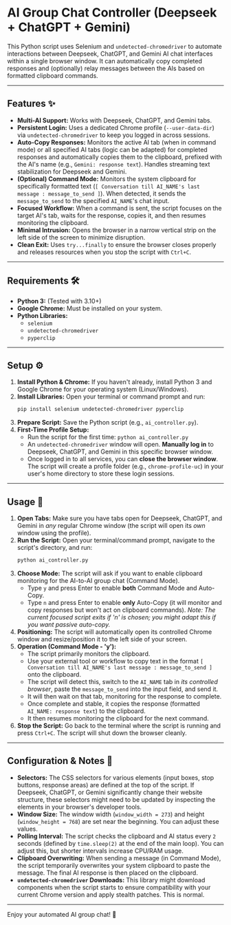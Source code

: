 # AI Group Chat Controller (Deepseek + ChatGPT + Gemini)

This Python script uses Selenium and `undetected-chromedriver` to automate interactions between Deepseek, ChatGPT, and Gemini AI chat interfaces within a single browser window. It can automatically copy completed responses and (optionally) relay messages between the AIs based on formatted clipboard commands.

---

## Features ✨

* **Multi-AI Support:** Works with Deepseek, ChatGPT, and Gemini tabs.
* **Persistent Login:** Uses a dedicated Chrome profile (`--user-data-dir`) via `undetected-chromedriver` to keep you logged in across sessions.
* **Auto-Copy Responses:** Monitors the active AI tab (when in command mode) or all specified AI tabs (logic can be adapted) for completed responses and automatically copies them to the clipboard, prefixed with the AI's name (e.g., `Gemini: response text`). Handles streaming text stabilization for Deepseek and Gemini.
* **(Optional) Command Mode:** Monitors the system clipboard for specifically formatted text (`[ Conversation till AI_NAME's last message : message_to_send ]`). When detected, it sends the `message_to_send` to the specified `AI_NAME`'s chat input.
* **Focused Workflow:** When a command is sent, the script focuses on the target AI's tab, waits for the response, copies it, and then resumes monitoring the clipboard.
* **Minimal Intrusion:** Opens the browser in a narrow vertical strip on the left side of the screen to minimize disruption.
* **Clean Exit:** Uses `try...finally` to ensure the browser closes properly and releases resources when you stop the script with `Ctrl+C`.

---

## Requirements 🛠️

* **Python 3:** (Tested with 3.10+)
* **Google Chrome:** Must be installed on your system.
* **Python Libraries:**
    * `selenium`
    * `undetected-chromedriver`
    * `pyperclip`

---

## Setup ⚙️

1.  **Install Python & Chrome:** If you haven't already, install Python 3 and Google Chrome for your operating system (Linux/Windows).
2.  **Install Libraries:** Open your terminal or command prompt and run:
    ```bash
    pip install selenium undetected-chromedriver pyperclip
    ```
3.  **Prepare Script:** Save the Python script (e.g., `ai_controller.py`).
4.  **First-Time Profile Setup:**
    * Run the script for the first time: `python ai_controller.py`
    * An `undetected-chromedriver` window will open. **Manually log in** to Deepseek, ChatGPT, and Gemini in this specific browser window.
    * Once logged in to all services, you can **close the browser window**. The script will create a profile folder (e.g., `chrome-profile-uc`) in your user's home directory to store these login sessions.

---

## Usage 🚀

1.  **Open Tabs:** Make sure you have tabs open for Deepseek, ChatGPT, and Gemini in *any* regular Chrome window (the script will open its *own* window using the profile).
2.  **Run the Script:** Open your terminal/command prompt, navigate to the script's directory, and run:
    ```bash
    python ai_controller.py
    ```
3.  **Choose Mode:** The script will ask if you want to enable clipboard monitoring for the AI-to-AI group chat (Command Mode).
    * Type `y` and press Enter to enable **both** Command Mode and Auto-Copy.
    * Type `n` and press Enter to enable **only** Auto-Copy (it will monitor and copy responses but won't act on clipboard commands). *Note: The current focused script exits if 'n' is chosen; you might adapt this if you want passive auto-copy.*
4.  **Positioning:** The script will automatically open its controlled Chrome window and resize/position it to the left side of your screen.
5.  **Operation (Command Mode - 'y'):**
    * The script primarily monitors the clipboard.
    * Use your external tool or workflow to copy text in the format `[ Conversation till AI_NAME's last message : message_to_send ]` onto the clipboard.
    * The script will detect this, switch to the `AI_NAME` tab in *its controlled browser*, paste the `message_to_send` into the input field, and send it.
    * It will then wait on that tab, monitoring for the response to complete.
    * Once complete and stable, it copies the response (formatted `AI_NAME: response text`) to the clipboard.
    * It then resumes monitoring the clipboard for the next command.
6.  **Stop the Script:** Go back to the terminal where the script is running and press `Ctrl+C`. The script will shut down the browser cleanly.

---

## Configuration & Notes 📝

* **Selectors:** The CSS selectors for various elements (input boxes, stop buttons, response areas) are defined at the top of the script. If Deepseek, ChatGPT, or Gemini significantly change their website structure, these selectors might need to be updated by inspecting the elements in your browser's developer tools.
* **Window Size:** The window width (`window_width = 273`) and height (`window_height = 768`) are set near the beginning. You can adjust these values.
* **Polling Interval:** The script checks the clipboard and AI status every `2` seconds (defined by `time.sleep(2)` at the end of the main loop). You can adjust this, but shorter intervals increase CPU/RAM usage.
* **Clipboard Overwriting:** When sending a message (in Command Mode), the script temporarily overwrites your system clipboard to paste the message. The final AI response is then placed on the clipboard.
* **`undetected-chromedriver` Downloads:** This library might download components when the script starts to ensure compatibility with your current Chrome version and apply stealth patches. This is normal.

---

Enjoy your automated AI group chat! 🎉
